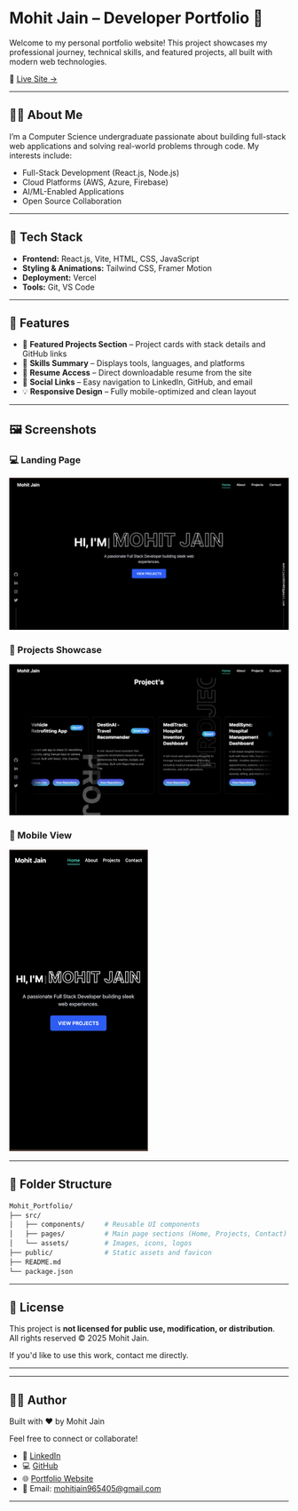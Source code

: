 # Mohit Jain – Developer Portfolio 🚀

Welcome to my personal portfolio website! This project showcases my professional journey, technical skills, and featured projects, all built with modern web technologies.

📍 [Live Site →](https://mohitjain-portfolio.vercel.app)

---

## 🧑‍💻 About Me

I’m a Computer Science undergraduate passionate about building full-stack web applications and solving real-world problems through code. My interests include:

- Full-Stack Development (React.js, Node.js)
- Cloud Platforms (AWS, Azure, Firebase)
- AI/ML-Enabled Applications
- Open Source Collaboration

---

## 🧱 Tech Stack

- **Frontend:** React.js, Vite, HTML, CSS, JavaScript  
- **Styling & Animations:** Tailwind CSS, Framer Motion  
- **Deployment:** Vercel  
- **Tools:** Git, VS Code

---

## 📌 Features

- 💼 **Featured Projects Section** – Project cards with stack details and GitHub links  
- 🧠 **Skills Summary** – Displays tools, languages, and platforms  
- 📜 **Resume Access** – Direct downloadable resume from the site  
- 🔗 **Social Links** – Easy navigation to LinkedIn, GitHub, and email  
- 💡 **Responsive Design** – Fully mobile-optimized and clean layout

---

## 🖼️ Screenshots

### 💻 Landing Page  
![Landing Page](./screenshots/landing.png)

### 📂 Projects Showcase  
![Projects Section](./screenshots/projects.png)

### 📱 Mobile View  
<img src="./screenshots/mobile.png" width="250" alt="Mobile View">

---

## 📁 Folder Structure

```bash
Mohit_Portfolio/
├── src/
│   ├── components/     # Reusable UI components
│   ├── pages/          # Main page sections (Home, Projects, Contact)
│   └── assets/         # Images, icons, logos
├── public/             # Static assets and favicon
├── README.md
└── package.json

```
---
## 🚫 License

This project is **not licensed for public use, modification, or distribution**.  
All rights reserved © 2025 Mohit Jain.

If you'd like to use this work, contact me directly.

---

---

## 🙋‍♂️ Author

Built with ❤️ by Mohit Jain


Feel free to connect or collaborate!

- 🔗 [LinkedIn](https://www.linkedin.com/in/mohit-jain-dev/)  
- 💻 [GitHub](https://github.com/Mohitjain9654)  
- 🌐 [Portfolio Website](https://mohitjain-portfolio.vercel.app/)  
- 📧 Email: mohitjain965405@gmail.com

---
